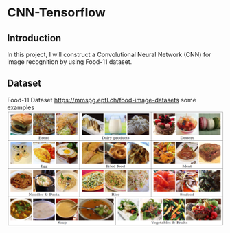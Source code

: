# CNN-Tensorflow
## Introduction
In this project, I will construct a Convolutional Neural Network (CNN) for image recognition by using Food-11 dataset. 
## Dataset
Food-11 Dataset
https://mmspg.epfl.ch/food-image-datasets
some examples
<img src="https://github.com/ChristophWu/CNN-Tensorflow/blob/master/material/dataset.png"/>

